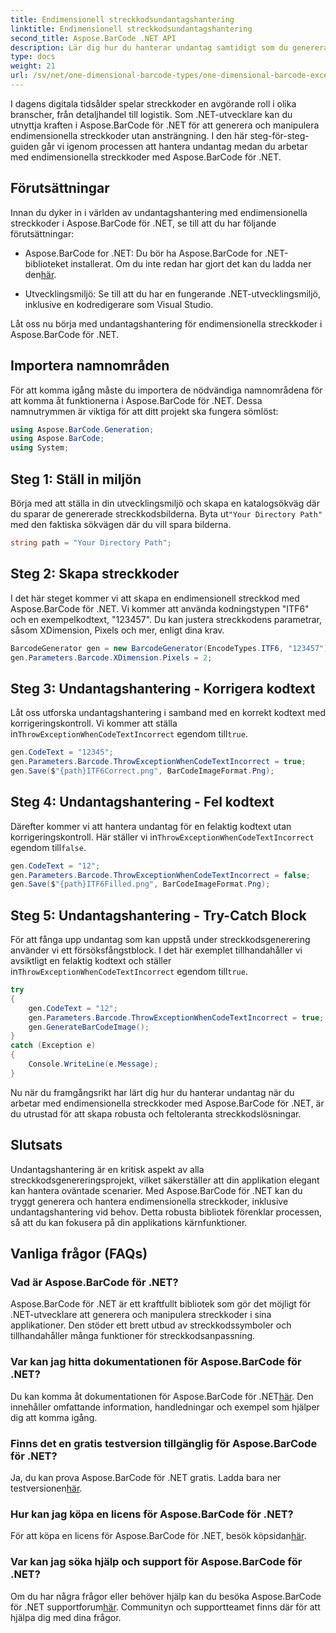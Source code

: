 ```yaml
---
title: Endimensionell streckkodsundantagshantering
linktitle: Endimensionell streckkodsundantagshantering
second_title: Aspose.BarCode .NET API
description: Lär dig hur du hanterar undantag samtidigt som du genererar endimensionella streckkoder med Aspose.BarCode för .NET. Denna steg-för-steg-guide säkerställer feltoleranta streckkodslösningar. Börja nu!
type: docs
weight: 21
url: /sv/net/one-dimensional-barcode-types/one-dimensional-barcode-exception-handling/
---
```


I dagens digitala tidsålder spelar streckkoder en avgörande roll i olika branscher, från detaljhandel till logistik. Som .NET-utvecklare kan du utnyttja kraften i Aspose.BarCode för .NET för att generera och manipulera endimensionella streckkoder utan ansträngning. I den här steg-för-steg-guiden går vi igenom processen att hantera undantag medan du arbetar med endimensionella streckkoder med Aspose.BarCode för .NET.

## Förutsättningar

Innan du dyker in i världen av undantagshantering med endimensionella streckkoder i Aspose.BarCode för .NET, se till att du har följande förutsättningar:

-  Aspose.BarCode for .NET: Du bör ha Aspose.BarCode for .NET-biblioteket installerat. Om du inte redan har gjort det kan du ladda ner den[här](https://releases.aspose.com/barcode/net/).

- Utvecklingsmiljö: Se till att du har en fungerande .NET-utvecklingsmiljö, inklusive en kodredigerare som Visual Studio.

Låt oss nu börja med undantagshantering för endimensionella streckkoder i Aspose.BarCode för .NET.

## Importera namnområden

För att komma igång måste du importera de nödvändiga namnområdena för att komma åt funktionerna i Aspose.BarCode för .NET. Dessa namnutrymmen är viktiga för att ditt projekt ska fungera sömlöst:

```csharp
using Aspose.BarCode.Generation;
using Aspose.BarCode;
using System;
```

## Steg 1: Ställ in miljön

 Börja med att ställa in din utvecklingsmiljö och skapa en katalogsökväg där du sparar de genererade streckkodsbilderna. Byta ut`"Your Directory Path"` med den faktiska sökvägen där du vill spara bilderna.

```csharp
string path = "Your Directory Path";
```

## Steg 2: Skapa streckkoder

I det här steget kommer vi att skapa en endimensionell streckkod med Aspose.BarCode för .NET. Vi kommer att använda kodningstypen "ITF6" och en exempelkodtext, "123457". Du kan justera streckkodens parametrar, såsom XDimension, Pixels och mer, enligt dina krav.

```csharp
BarcodeGenerator gen = new BarcodeGenerator(EncodeTypes.ITF6, "123457");
gen.Parameters.Barcode.XDimension.Pixels = 2;
```

## Steg 3: Undantagshantering - Korrigera kodtext

 Låt oss utforska undantagshantering i samband med en korrekt kodtext med korrigeringskontroll. Vi kommer att ställa in`ThrowExceptionWhenCodeTextIncorrect` egendom till`true`.

```csharp
gen.CodeText = "12345";
gen.Parameters.Barcode.ThrowExceptionWhenCodeTextIncorrect = true;
gen.Save($"{path}ITF6Correct.png", BarCodeImageFormat.Png);
```

## Steg 4: Undantagshantering - Fel kodtext

 Därefter kommer vi att hantera undantag för en felaktig kodtext utan korrigeringskontroll. Här ställer vi in`ThrowExceptionWhenCodeTextIncorrect` egendom till`false`.

```csharp
gen.CodeText = "12";
gen.Parameters.Barcode.ThrowExceptionWhenCodeTextIncorrect = false;
gen.Save($"{path}ITF6Filled.png", BarCodeImageFormat.Png);
```

## Steg 5: Undantagshantering - Try-Catch Block

 För att fånga upp undantag som kan uppstå under streckkodsgenerering använder vi ett försöksfångstblock. I det här exemplet tillhandahåller vi avsiktligt en felaktig kodtext och ställer in`ThrowExceptionWhenCodeTextIncorrect` egendom till`true`.

```csharp
try
{
    gen.CodeText = "12";
    gen.Parameters.Barcode.ThrowExceptionWhenCodeTextIncorrect = true;
    gen.GenerateBarCodeImage();
}
catch (Exception e)
{
    Console.WriteLine(e.Message);
}
```

Nu när du framgångsrikt har lärt dig hur du hanterar undantag när du arbetar med endimensionella streckkoder med Aspose.BarCode för .NET, är du utrustad för att skapa robusta och feltoleranta streckkodslösningar.

## Slutsats

Undantagshantering är en kritisk aspekt av alla streckkodsgenereringsprojekt, vilket säkerställer att din applikation elegant kan hantera oväntade scenarier. Med Aspose.BarCode för .NET kan du tryggt generera och hantera endimensionella streckkoder, inklusive undantagshantering vid behov. Detta robusta bibliotek förenklar processen, så att du kan fokusera på din applikations kärnfunktioner.

## Vanliga frågor (FAQs)

### Vad är Aspose.BarCode för .NET?
Aspose.BarCode för .NET är ett kraftfullt bibliotek som gör det möjligt för .NET-utvecklare att generera och manipulera streckkoder i sina applikationer. Den stöder ett brett utbud av streckkodssymboler och tillhandahåller många funktioner för streckkodsanpassning.

### Var kan jag hitta dokumentationen för Aspose.BarCode för .NET?
 Du kan komma åt dokumentationen för Aspose.BarCode för .NET[här](https://reference.aspose.com/barcode/net/). Den innehåller omfattande information, handledningar och exempel som hjälper dig att komma igång.

### Finns det en gratis testversion tillgänglig för Aspose.BarCode för .NET?
 Ja, du kan prova Aspose.BarCode för .NET gratis. Ladda bara ner testversionen[här](https://releases.aspose.com/).

### Hur kan jag köpa en licens för Aspose.BarCode för .NET?
 För att köpa en licens för Aspose.BarCode för .NET, besök köpsidan[här](https://purchase.aspose.com/buy).

### Var kan jag söka hjälp och support för Aspose.BarCode för .NET?
 Om du har några frågor eller behöver hjälp kan du besöka Aspose.BarCode för .NET supportforum[här](https://forum.aspose.com/c/barcode/13). Communityn och supportteamet finns där för att hjälpa dig med dina frågor.
